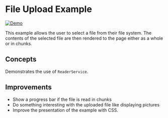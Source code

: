 # File Upload Example

[![Demo](https://img.shields.io/website?label=demo&url=https%3A%2F%2Fexamples.yew.rs%2Ffile_upload)](https://examples.yew.rs/file_upload)

This example allows the user to select a file from their file system.
The contents of the selected file are then rendered to the page either as a whole or in chunks.

## Concepts

Demonstrates the use of `ReaderService`.

## Improvements

- Show a progress bar if the file is read in chunks
- Do something interesting with the uploaded file like displaying pictures
- Improve the presentation of the example with CSS.
